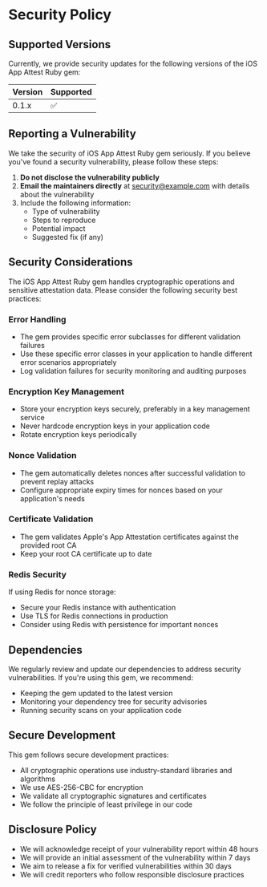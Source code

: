 # Security Policy

## Supported Versions

Currently, we provide security updates for the following versions of the iOS App Attest Ruby gem:

| Version | Supported          |
| ------- | ------------------ |
| 0.1.x   | :white_check_mark: |

## Reporting a Vulnerability

We take the security of iOS App Attest Ruby gem seriously. If you believe you've found a security vulnerability, please follow these steps:

1. **Do not disclose the vulnerability publicly**
2. **Email the maintainers directly** at [security@example.com](mailto:security@example.com) with details about the vulnerability
3. Include the following information:
   - Type of vulnerability
   - Steps to reproduce
   - Potential impact
   - Suggested fix (if any)

## Security Considerations

The iOS App Attest Ruby gem handles cryptographic operations and sensitive attestation data. Please consider the following security best practices:

### Error Handling

- The gem provides specific error subclasses for different validation failures
- Use these specific error classes in your application to handle different error scenarios appropriately
- Log validation failures for security monitoring and auditing purposes

### Encryption Key Management

- Store your encryption keys securely, preferably in a key management service
- Never hardcode encryption keys in your application code
- Rotate encryption keys periodically

### Nonce Validation

- The gem automatically deletes nonces after successful validation to prevent replay attacks
- Configure appropriate expiry times for nonces based on your application's needs

### Certificate Validation

- The gem validates Apple's App Attestation certificates against the provided root CA
- Keep your root CA certificate up to date

### Redis Security

If using Redis for nonce storage:

- Secure your Redis instance with authentication
- Use TLS for Redis connections in production
- Consider using Redis with persistence for important nonces

## Dependencies

We regularly review and update our dependencies to address security vulnerabilities. If you're using this gem, we recommend:

- Keeping the gem updated to the latest version
- Monitoring your dependency tree for security advisories
- Running security scans on your application code

## Secure Development

This gem follows secure development practices:

- All cryptographic operations use industry-standard libraries and algorithms
- We use AES-256-CBC for encryption
- We validate all cryptographic signatures and certificates
- We follow the principle of least privilege in our code

## Disclosure Policy

- We will acknowledge receipt of your vulnerability report within 48 hours
- We will provide an initial assessment of the vulnerability within 7 days
- We aim to release a fix for verified vulnerabilities within 30 days
- We will credit reporters who follow responsible disclosure practices

